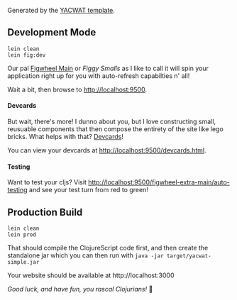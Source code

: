 Generated by the [YACWAT template](https://github.com/sansarip/yet-another-clojure-web-app-template).

## Development Mode

```
lein clean
lein fig:dev
```

Our pal [Figwheel Main](https://figwheel.org/) or *Figgy Smalls* as I like to call it will spin your application right up for you with auto-refresh capabilties n' all!

Wait a bit, then browse to [http://localhost:9500](http://localhost:9500).

#### Devcards

But wait, there's more! I dunno about you, but I love constructing small, reusuable components that then compose the entirety of the site like lego bricks. What helps with that? [Devcards](https://github.com/bhauman/devcards)!

You can view your devcards at [http://localhost:9500/devcards.html](http://localhost:9500/devcards.html).

#### Testing

Want to test your cljs? Visit [http://localhost:9500/figwheel-extra-main/auto-testing](http://localhost:9500/figwheel-extra-main/auto-testing) and see your test turn from red to green!

## Production Build

```
lein clean
lein prod
```

That should compile the ClojureScript code first, and then create the standalone jar which you can then run with `java -jar target/yacwat-simple.jar`

Your website should be available at http://localhost:3000

*Good luck, and have fun, you rascal Clojurians!* :beers:
